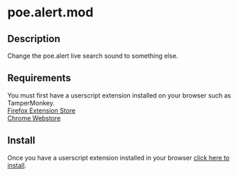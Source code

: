 # poe.alert.mod

## Description
Change the poe.alert live search sound to something else.

## Requirements
You must first have a userscript extension installed on your browser such as TamperMonkey.  
[Firefox Extension Store](https://addons.mozilla.org/en-US/firefox/addon/tampermonkey/)  
[Chrome Webstore](https://chrome.google.com/webstore/detail/tampermonkey/dhdgffkkebhmkfjojejmpbldmpobfkfo)


## Install
Once you have a userscript extension installed in your browser [click here to install]("https://github.com/crimsonfalconer/poe.alert.mod/raw/master/poe.alert.mod.user.js", "Install").
